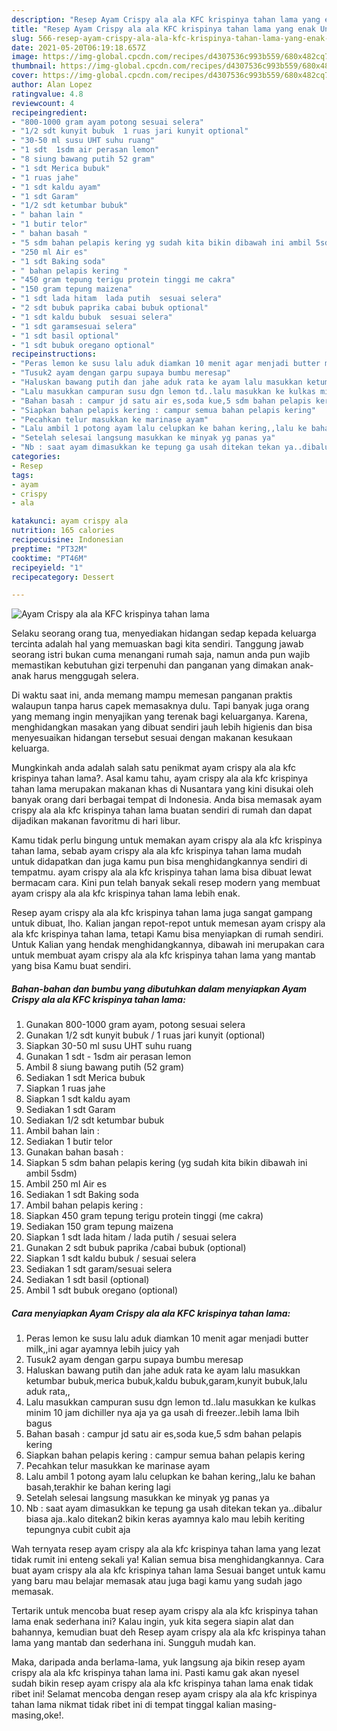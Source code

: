 ```yaml
---
description: "Resep Ayam Crispy ala ala KFC krispinya tahan lama yang enak Untuk Jualan"
title: "Resep Ayam Crispy ala ala KFC krispinya tahan lama yang enak Untuk Jualan"
slug: 566-resep-ayam-crispy-ala-ala-kfc-krispinya-tahan-lama-yang-enak-untuk-jualan
date: 2021-05-20T06:19:18.657Z
image: https://img-global.cpcdn.com/recipes/d4307536c993b559/680x482cq70/ayam-crispy-ala-ala-kfc-krispinya-tahan-lama-foto-resep-utama.jpg
thumbnail: https://img-global.cpcdn.com/recipes/d4307536c993b559/680x482cq70/ayam-crispy-ala-ala-kfc-krispinya-tahan-lama-foto-resep-utama.jpg
cover: https://img-global.cpcdn.com/recipes/d4307536c993b559/680x482cq70/ayam-crispy-ala-ala-kfc-krispinya-tahan-lama-foto-resep-utama.jpg
author: Alan Lopez
ratingvalue: 4.8
reviewcount: 4
recipeingredient:
- "800-1000 gram ayam potong sesuai selera"
- "1/2 sdt kunyit bubuk  1 ruas jari kunyit optional"
- "30-50 ml susu UHT suhu ruang"
- "1 sdt  1sdm air perasan lemon"
- "8 siung bawang putih 52 gram"
- "1 sdt Merica bubuk"
- "1 ruas jahe"
- "1 sdt kaldu ayam"
- "1 sdt Garam"
- "1/2 sdt ketumbar bubuk"
- " bahan lain "
- "1 butir telor"
- " bahan basah "
- "5 sdm bahan pelapis kering yg sudah kita bikin dibawah ini ambil 5sdm"
- "250 ml Air es"
- "1 sdt Baking soda"
- " bahan pelapis kering "
- "450 gram tepung terigu protein tinggi me cakra"
- "150 gram tepung maizena"
- "1 sdt lada hitam  lada putih  sesuai selera"
- "2 sdt bubuk paprika cabai bubuk optional"
- "1 sdt kaldu bubuk  sesuai selera"
- "1 sdt garamsesuai selera"
- "1 sdt basil optional"
- "1 sdt bubuk oregano optional"
recipeinstructions:
- "Peras lemon ke susu lalu aduk diamkan 10 menit agar menjadi butter milk,,ini agar ayamnya lebih juicy yah"
- "Tusuk2 ayam dengan garpu supaya bumbu meresap"
- "Haluskan bawang putih dan jahe aduk rata ke ayam lalu masukkan ketumbar bubuk,merica bubuk,kaldu bubuk,garam,kunyit bubuk,lalu aduk rata,,"
- "Lalu masukkan campuran susu dgn lemon td..lalu masukkan ke kulkas minim 10 jam dichiller nya aja ya ga usah di freezer..lebih lama lbih bagus"
- "Bahan basah : campur jd satu air es,soda kue,5 sdm bahan pelapis kering"
- "Siapkan bahan pelapis kering : campur semua bahan pelapis kering"
- "Pecahkan telur masukkan ke marinase ayam"
- "Lalu ambil 1 potong ayam lalu celupkan ke bahan kering,,lalu ke bahan basah,terakhir ke bahan kering lagi"
- "Setelah selesai langsung masukkan ke minyak yg panas ya"
- "Nb : saat ayam dimasukkan ke tepung ga usah ditekan tekan ya..dibalur biasa aja..kalo ditekan2 bikin keras ayamnya kalo mau lebih keriting tepungnya cubit cubit aja"
categories:
- Resep
tags:
- ayam
- crispy
- ala

katakunci: ayam crispy ala 
nutrition: 165 calories
recipecuisine: Indonesian
preptime: "PT32M"
cooktime: "PT46M"
recipeyield: "1"
recipecategory: Dessert

---
```



![Ayam Crispy ala ala KFC krispinya tahan lama](https://img-global.cpcdn.com/recipes/d4307536c993b559/680x482cq70/ayam-crispy-ala-ala-kfc-krispinya-tahan-lama-foto-resep-utama.jpg)

Selaku seorang orang tua, menyediakan hidangan sedap kepada keluarga tercinta adalah hal yang memuaskan bagi kita sendiri. Tanggung jawab seorang istri bukan cuma menangani rumah saja, namun anda pun wajib memastikan kebutuhan gizi terpenuhi dan panganan yang dimakan anak-anak harus menggugah selera.

Di waktu  saat ini, anda memang mampu memesan panganan praktis walaupun tanpa harus capek memasaknya dulu. Tapi banyak juga orang yang memang ingin menyajikan yang terenak bagi keluarganya. Karena, menghidangkan masakan yang dibuat sendiri jauh lebih higienis dan bisa menyesuaikan hidangan tersebut sesuai dengan makanan kesukaan keluarga. 



Mungkinkah anda adalah salah satu penikmat ayam crispy ala ala kfc krispinya tahan lama?. Asal kamu tahu, ayam crispy ala ala kfc krispinya tahan lama merupakan makanan khas di Nusantara yang kini disukai oleh banyak orang dari berbagai tempat di Indonesia. Anda bisa memasak ayam crispy ala ala kfc krispinya tahan lama buatan sendiri di rumah dan dapat dijadikan makanan favoritmu di hari libur.

Kamu tidak perlu bingung untuk memakan ayam crispy ala ala kfc krispinya tahan lama, sebab ayam crispy ala ala kfc krispinya tahan lama mudah untuk didapatkan dan juga kamu pun bisa menghidangkannya sendiri di tempatmu. ayam crispy ala ala kfc krispinya tahan lama bisa dibuat lewat bermacam cara. Kini pun telah banyak sekali resep modern yang membuat ayam crispy ala ala kfc krispinya tahan lama lebih enak.

Resep ayam crispy ala ala kfc krispinya tahan lama juga sangat gampang untuk dibuat, lho. Kalian jangan repot-repot untuk memesan ayam crispy ala ala kfc krispinya tahan lama, tetapi Kamu bisa menyiapkan di rumah sendiri. Untuk Kalian yang hendak menghidangkannya, dibawah ini merupakan cara untuk membuat ayam crispy ala ala kfc krispinya tahan lama yang mantab yang bisa Kamu buat sendiri.

<!--inarticleads1-->

##### Bahan-bahan dan bumbu yang dibutuhkan dalam menyiapkan Ayam Crispy ala ala KFC krispinya tahan lama:

1. Gunakan 800-1000 gram ayam, potong sesuai selera
1. Gunakan 1/2 sdt kunyit bubuk / 1 ruas jari kunyit (optional)
1. Siapkan 30-50 ml susu UHT suhu ruang
1. Gunakan 1 sdt - 1sdm air perasan lemon
1. Ambil 8 siung bawang putih (52 gram)
1. Sediakan 1 sdt Merica bubuk
1. Siapkan 1 ruas jahe
1. Siapkan 1 sdt kaldu ayam
1. Sediakan 1 sdt Garam
1. Sediakan 1/2 sdt ketumbar bubuk
1. Ambil  bahan lain :
1. Sediakan 1 butir telor
1. Gunakan  bahan basah :
1. Siapkan 5 sdm bahan pelapis kering (yg sudah kita bikin dibawah ini ambil 5sdm)
1. Ambil 250 ml Air es
1. Sediakan 1 sdt Baking soda
1. Ambil  bahan pelapis kering :
1. Siapkan 450 gram tepung terigu protein tinggi (me cakra)
1. Sediakan 150 gram tepung maizena
1. Siapkan 1 sdt lada hitam / lada putih / sesuai selera
1. Gunakan 2 sdt bubuk paprika /cabai bubuk (optional)
1. Siapkan 1 sdt kaldu bubuk / sesuai selera
1. Sediakan 1 sdt garam/sesuai selera
1. Sediakan 1 sdt basil (optional)
1. Ambil 1 sdt bubuk oregano (optional)




<!--inarticleads2-->

##### Cara menyiapkan Ayam Crispy ala ala KFC krispinya tahan lama:

1. Peras lemon ke susu lalu aduk diamkan 10 menit agar menjadi butter milk,,ini agar ayamnya lebih juicy yah
1. Tusuk2 ayam dengan garpu supaya bumbu meresap
1. Haluskan bawang putih dan jahe aduk rata ke ayam lalu masukkan ketumbar bubuk,merica bubuk,kaldu bubuk,garam,kunyit bubuk,lalu aduk rata,,
1. Lalu masukkan campuran susu dgn lemon td..lalu masukkan ke kulkas minim 10 jam dichiller nya aja ya ga usah di freezer..lebih lama lbih bagus
1. Bahan basah : campur jd satu air es,soda kue,5 sdm bahan pelapis kering
1. Siapkan bahan pelapis kering : campur semua bahan pelapis kering
1. Pecahkan telur masukkan ke marinase ayam
1. Lalu ambil 1 potong ayam lalu celupkan ke bahan kering,,lalu ke bahan basah,terakhir ke bahan kering lagi
1. Setelah selesai langsung masukkan ke minyak yg panas ya
1. Nb : saat ayam dimasukkan ke tepung ga usah ditekan tekan ya..dibalur biasa aja..kalo ditekan2 bikin keras ayamnya kalo mau lebih keriting tepungnya cubit cubit aja




Wah ternyata resep ayam crispy ala ala kfc krispinya tahan lama yang lezat tidak rumit ini enteng sekali ya! Kalian semua bisa menghidangkannya. Cara buat ayam crispy ala ala kfc krispinya tahan lama Sesuai banget untuk kamu yang baru mau belajar memasak atau juga bagi kamu yang sudah jago memasak.

Tertarik untuk mencoba buat resep ayam crispy ala ala kfc krispinya tahan lama enak sederhana ini? Kalau ingin, yuk kita segera siapin alat dan bahannya, kemudian buat deh Resep ayam crispy ala ala kfc krispinya tahan lama yang mantab dan sederhana ini. Sungguh mudah kan. 

Maka, daripada anda berlama-lama, yuk langsung aja bikin resep ayam crispy ala ala kfc krispinya tahan lama ini. Pasti kamu gak akan nyesel sudah bikin resep ayam crispy ala ala kfc krispinya tahan lama enak tidak ribet ini! Selamat mencoba dengan resep ayam crispy ala ala kfc krispinya tahan lama nikmat tidak ribet ini di tempat tinggal kalian masing-masing,oke!.

